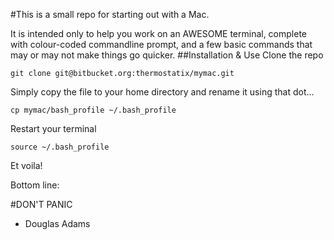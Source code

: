 #This is a small repo for starting out with a Mac.

It is intended only to help you work on an AWESOME terminal, complete with colour-coded commandline prompt, and a few basic commands that may or may not make things go quicker.
##Installation & Use
Clone the repo
```
git clone git@bitbucket.org:thermostatix/mymac.git
```
Simply copy the file to your home directory and rename it using that dot...
```
cp mymac/bash_profile ~/.bash_profile
```
Restart your terminal
```
source ~/.bash_profile
```
Et voila!

Bottom line: 

#DON'T PANIC 
- Douglas Adams